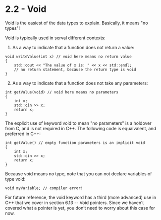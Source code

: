 
# 2.2 - Void

Void is the easiest of the data types to explain. Basically, it means "no types"!

Void is typically used in serval different contexts:

1) As a way to indicate that a function does not return a value:

```
void writeValue(int x) // void here means no return value
{
    std::cout << "The value of x is: " << x << std::endl;
    // no return statement, because the return type is void
}
```

2) As a way to indicate that a function does not take any parameters:

```
int getValue(void) // void here means no parameters
{
    int x;
    std::cin >> x;
    return x;
}
```

The explicit use of keyword void to mean "no parameters" is a holdover from C, and is not required in C++. The following code is equaivalent, and preferred in C++:

```
int getValue() // empty function parameters is an implicit void
{
    int x;
    std::cin >> x;
    return x;
}
```

Because void means no type, note that you can not declare variables of type void:

```
void myVariable; // compiler error!
```

For future reference, the void keyword has a third (more advanced) use in C++ that we cover in section 6.13 -- Void pointers. Since we haven’t covered what a pointer is yet, you don’t need to worry about this case for now.

